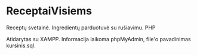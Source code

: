 # ReceptaiVisiems
Receptų svetainė. Ingredientų parduotuvė su rušiavimu. PHP

Atidarytas su XAMPP. Informacija laikoma phpMyAdmin, file'o pavadinimas kursinis.sql.
